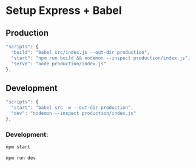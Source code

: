 # Setup Express + Babel

## Production

```js
"scripts": {
  "build": "babel src/index.js --out-dir production",
  "start": "npm run build && nodemon --inspect production/index.js",
  "serve": "node production/index.js"
},
```

## Development

```js
"scripts": {
  "start": "babel src -w --out-dir production",
  "dev": "nodemon --inspect production/index.js"
},
```

### Development:

```js
npm start
```

```js
npm run dev
```
